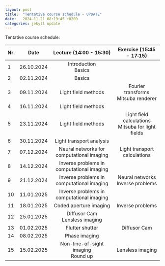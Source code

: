 ```yaml
---
layout: post
title:  "Tentative course schedule - UPDATE"
date:   2024-11-21 08:19:45 +0200
categories: jekyll update
---
```

Tentative course schedule:

| Nr. |    Date    |          Lecture (14:00 - 15:30)          |                Exercise (15:45 - 17:15)               |
|-----|:----------:|:-----------------------------------------:|:-----------------------------------------------------:|
| 1   | 26.10.2024 |          Introduction<br> Basics          |                                                       |
| 2   | 02.11.2024 |                   Basics                  |                                                       |
| 3   | 09.11.2024 |            Light field methods            |        Fourier transforms<br> Mitsuba renderer        |
| 4   | 16.11.2024 |            Light field methods            |                                                       |
| 5   | 23.11.2024 |            Light field methods            | Light field calculations<br> Mitsuba for light fields |
| 6   | 30.11.2024 |          Light transport analysis         |                                                       |
| 7   | 07.12.2024 | Neural networks for computational imaging |              Light transport calculations             |
| 8   | 14.12.2024 | Inverse problems in computational imaging |                                                       |
| 9   | 21.12.2024 | Inverse problems in computational imaging |          Neural networks<br>Inverse problems          |
| 10  | 11.01.2025 | Inverse problems in computational imaging |                                                       |
| 11  | 18.01.2025 |           Coded aperture imaging          |                    Inverse problems                   |
| 12  | 25.01.2025 |      Diffusor Cam<br>Lensless imaging     |                                                       |
| 13  | 01.02.2025 |              Flutter shutter              |                      Diffusor Cam                     |
| 14  | 08.02.2025 |               Phase imaging               |                                                       |
| 15  | 15.02.2025 |   Non-line-of-sight imaging<br> Round up  |                    Lensless imaging                   |